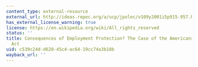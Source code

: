 ```yaml
---
content_type: external-resource
external_url: http://ideas.repec.org/a/ucp/jpolec/v109y2001i5p915-957.html
has_external_license_warning: true
license: https://en.wikipedia.org/wiki/All_rights_reserved
status: ''
title: Consequences of Employment Protection? The Case of the Americans with Disabilities
  Act
uid: c539c24d-d620-45c4-ac64-19cc74a3b18b
wayback_url: ''
---
```

